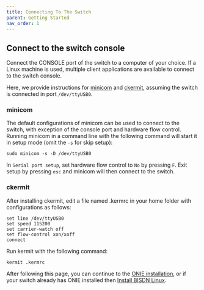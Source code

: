 ```yaml
---
title: Connecting To The Switch
parent: Getting Started
nav_order: 1
---
```


## Connect to the switch console

Connect the CONSOLE port of the switch to a computer of your choice. If a Linux
machine is used, multiple client applications are available to connect to the
switch console.

Here, we provide instructions for
[minicom](https://linux.die.net/man/1/minicom) and
[ckermit](http://www.columbia.edu/kermit/ckututor.html), assuming the switch is
connected in port `/dev/ttyUSB0`.

### minicom

The default configurations of minicom can be used to connect to the switch,
with exception of the console port and hardware flow control. Running minicom
in a command line with the following command will start it in setup mode (omit
the `-s` for skip setup):

```
sudo minicom -s -D /dev/ttyUSB0
```

In `Serial port setup`, set hardware flow control to `No` by pressing `F`. Exit
setup by pressing `esc` and minicom will then connect to the switch.

### ckermit

After installing ckermit, edit a file named .kermrc in your home folder with
configurations as follows:

```
set line /dev/ttyUSB0
set speed 115200
set carrier-watch off
set flow-control xon/xoff
connect
```

Run kermit with the following command:

```
kermit .kermrc
```

After following this page, you can continue to the
[ONIE installation](install_onie.md), or if your switch already has ONIE
installed then [Install BISDN Linux](install_bisdn_linux.md).
